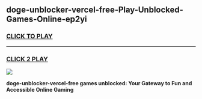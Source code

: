 
## doge-unblocker-vercel-free-Play-Unblocked-Games-Online-ep2yi
<h3>
<a href="https://premium76.site?title=doge-unblocker-vercel-free&ref=25A">CLICK TO PLAY</a></h3>
<hr>

<h3>
<a href="https://premium76.site?title=doge-unblocker-vercel-free&ref=25A">CLICK 2 PLAY</a>
  
</h3>

<a href="https://premium76.site?title=doge-unblocker-vercel-free&ref=25A"><img src="https://clearcache.store/games.png"></a>


**doge-unblocker-vercel-free games unblocked: Your Gateway to Fun and Accessible Online Gaming**
